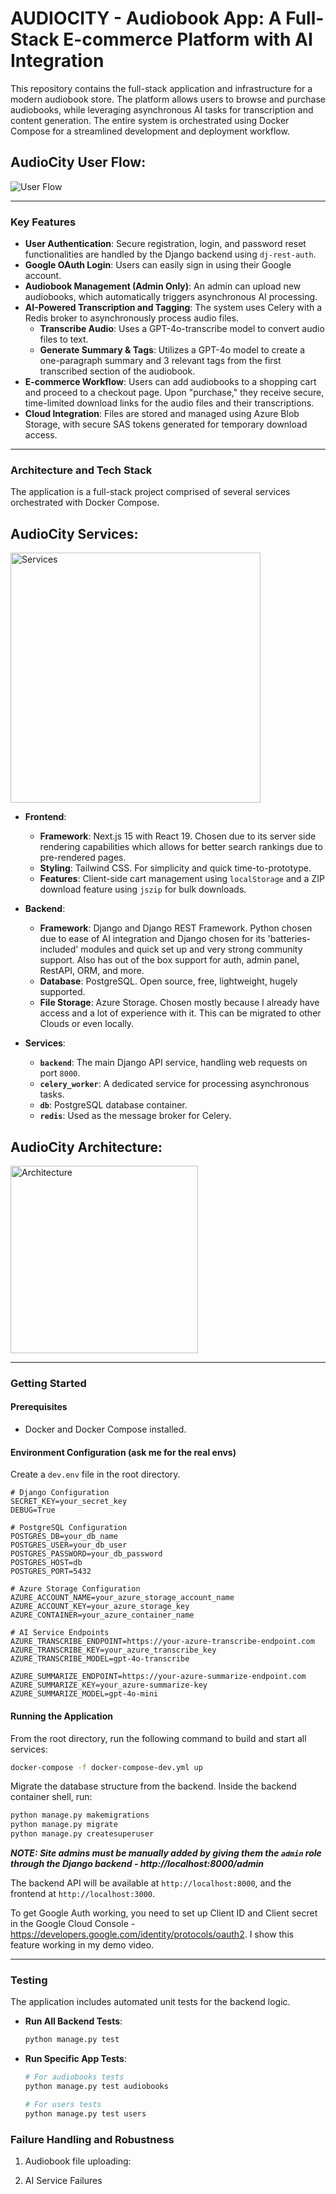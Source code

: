 # AUDIOCITY - Audiobook App: A Full-Stack E-commerce Platform with AI Integration

This repository contains the full-stack application and infrastructure for a modern audiobook store. The platform allows users to browse and purchase audiobooks, while leveraging asynchronous AI tasks for transcription and content generation. The entire system is orchestrated using Docker Compose for a streamlined development and deployment workflow.

## AudioCity User Flow:
![User Flow](images/AudioCity.png)

-----

### Key Features

  * **User Authentication**: Secure registration, login, and password reset functionalities are handled by the Django backend using `dj-rest-auth`.
  * **Google OAuth Login**: Users can easily sign in using their Google account.
  * **Audiobook Management (Admin Only)**: An admin can upload new audiobooks, which automatically triggers asynchronous AI processing.
  * **AI-Powered Transcription and Tagging**: The system uses Celery with a Redis broker to asynchronously process audio files.
      * **Transcribe Audio**: Uses a GPT-4o-transcribe model to convert audio files to text.
      * **Generate Summary & Tags**: Utilizes a GPT-4o model to create a one-paragraph summary and 3 relevant tags from the first transcribed section of the audiobook.
  * **E-commerce Workflow**: Users can add audiobooks to a shopping cart and proceed to a checkout page. Upon "purchase," they receive secure, time-limited download links for the audio files and their transcriptions.
  * **Cloud Integration**: Files are stored and managed using Azure Blob Storage, with secure SAS tokens generated for temporary download access.

-----

### Architecture and Tech Stack

The application is a full-stack project comprised of several services orchestrated with Docker Compose.

## AudioCity Services:
<img src="images/AudioCity_Services.png" alt="Services" width="400">

  * **Frontend**:

      * **Framework**: Next.js 15 with React 19. Chosen due to its server side rendering capabilities which allows for better search rankings due to pre-rendered pages.
      * **Styling**: Tailwind CSS. For simplicity and quick time-to-prototype.
      * **Features**: Client-side cart management using `localStorage` and a ZIP download feature using `jszip` for bulk downloads.

  * **Backend**:

      * **Framework**: Django and Django REST Framework. Python chosen due to ease of AI integration and Django chosen for its 'batteries-included' modules and quick set up and very strong community support. Also has out of the box support for auth, admin panel, RestAPI, ORM, and more.
      * **Database**: PostgreSQL. Open source, free, lightweight, hugely supported.
      * **File Storage**: Azure Storage. Chosen mostly because I already have access and a lot of experience with it. This can be migrated to other Clouds or even locally.

  * **Services**:

      * **`backend`**: The main Django API service, handling web requests on port `8000`.
      * **`celery_worker`**: A dedicated service for processing asynchronous tasks.
      * **`db`**: PostgreSQL database container.
      * **`redis`**: Used as the message broker for Celery.

## AudioCity Architecture:
<img src="images/AudioCity_Architecture.png" alt="Architecture" width="300">

-----

### Getting Started

#### Prerequisites

  * Docker and Docker Compose installed.

#### Environment Configuration (ask me for the real envs)

Create a `dev.env` file in the root directory.

```
# Django Configuration
SECRET_KEY=your_secret_key
DEBUG=True

# PostgreSQL Configuration
POSTGRES_DB=your_db_name
POSTGRES_USER=your_db_user
POSTGRES_PASSWORD=your_db_password
POSTGRES_HOST=db
POSTGRES_PORT=5432

# Azure Storage Configuration
AZURE_ACCOUNT_NAME=your_azure_storage_account_name
AZURE_ACCOUNT_KEY=your_azure_storage_key
AZURE_CONTAINER=your_azure_container_name

# AI Service Endpoints
AZURE_TRANSCRIBE_ENDPOINT=https://your-azure-transcribe-endpoint.com
AZURE_TRANSCRIBE_KEY=your_azure_transcribe_key
AZURE_TRANSCRIBE_MODEL=gpt-4o-transcribe

AZURE_SUMMARIZE_ENDPOINT=https://your-azure-summarize-endpoint.com
AZURE_SUMMARIZE_KEY=your_azure-summarize-key
AZURE_SUMMARIZE_MODEL=gpt-4o-mini
```

#### Running the Application

From the root directory, run the following command to build and start all services:

```bash
docker-compose -f docker-compose-dev.yml up
```

Migrate the database structure from the backend. Inside the backend container shell, run:

```bash
python manage.py makemigrations
python manage.py migrate
python manage.py createsuperuser
```

***NOTE: Site admins must be manually added by giving them the `admin` role through the Django backend - http://localhost:8000/admin***


The backend API will be available at `http://localhost:8000`, and the frontend at `http://localhost:3000`.

To get Google Auth working, you need to set up Client ID and Client secret in the Google Cloud Console - https://developers.google.com/identity/protocols/oauth2. I show this feature working in my demo video.

-----

### Testing

The application includes automated unit tests for the backend logic.

  * **Run All Backend Tests**:
    ```bash
    python manage.py test
    ```
  * **Run Specific App Tests**:
    ```bash
    # For audiobooks tests
    python manage.py test audiobooks

    # For users tests
    python manage.py test users
    ```

### Failure Handling and Robustness
1. Audiobook file uploading:

2. AI Service Failures
   

